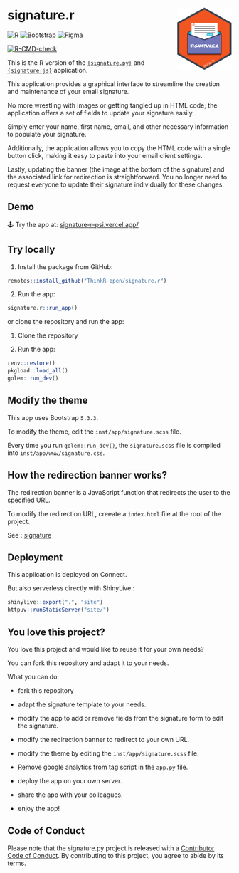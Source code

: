 
<!-- README.md is generated from README.Rmd. Please edit that file -->

# signature.r <img src="man/figures/hex.png" align="right" alt="Signature.r logo" style="height: 140px;"></a>

![R](https://img.shields.io/badge/r-%23276DC3.svg?style=for-the-badge&logo=r&logoColor=white)
![Bootstrap](https://img.shields.io/badge/bootstrap-%238511FA.svg?style=for-the-badge&logo=bootstrap&logoColor=white)
[![Figma](https://img.shields.io/badge/figma-%23F24E1E.svg?style=for-the-badge&logo=figma&logoColor=white)](https://www.figma.com/proto/u95KvEqgWLB8arxt7saZcJ/%7Bsignature%7D?node-id=705-5&t=xevegkmzONTrRyR3-8&scaling=contain&content-scaling=fixed&page-id=0%3A1&starting-point-node-id=705%3A5&hide-ui=1)

<!-- badges: start -->

[![R-CMD-check](https://github.com/ThinkR-open/signature.r/actions/workflows/R-CMD-check.yaml/badge.svg)](https://github.com/ThinkR-open/signature.r/actions/workflows/R-CMD-check.yaml)
<!-- badges: end -->

This is the R version of the
[`{signature.py}`](https://github.com/ThinkR-open/signature.py) and
[`{signature.js}`](https://github.com/ThinkR-open/signature.js)
application.

This application provides a graphical interface to streamline the
creation and maintenance of your email signature.

No more wrestling with images or getting tangled up in HTML code; the
application offers a set of fields to update your signature easily.

Simply enter your name, first name, email, and other necessary
information to populate your signature.

Additionally, the application allows you to copy the HTML code with a
single button click, making it easy to paste into your email client
settings.

Lastly, updating the banner (the image at the bottom of the signature)
and the associated link for redirection is straightforward. You no
longer need to request everyone to update their signature individually
for these changes.

## Demo

🕹️ Try the app at:
[signature-r-psi.vercel.app/](https://signature-r-psi.vercel.app/)

## Try locally

1.  Install the package from GitHub:

``` r
remotes::install_github("ThinkR-open/signature.r")
```

2.  Run the app:

``` r
signature.r::run_app()
```

or clone the repository and run the app:

1.  Clone the repository

2.  Run the app:

``` r
renv::restore()
pkgload::load_all()
golem::run_dev()
```

## Modify the theme

This app uses Bootstrap `5.3.3`.

To modify the theme, edit the `inst/app/signature.scss` file.

Every time you run `golem::run_dev()`, the `signature.scss` file is
compiled into `inst/app/www/signature.css`.

## How the redirection banner works?

The redirection banner is a JavaScript function that redirects the user
to the specified URL.

To modify the redirection URL, creeate a `index.html` file at the root
of the project.

See : [signature](https://github.com/ThinkR-open/signature/)

## Deployment

This application is deployed on Connect.

But also serverless directly with ShinyLive :

``` r
shinylive::export(".", "site")
httpuv::runStaticServer("site/")
```

## You love this project?

You love this project and would like to reuse it for your own needs?

You can fork this repository and adapt it to your needs.

What you can do:

-   fork this repository

-   adapt the signature template to your needs.

-   modify the app to add or remove fields from the signature form to
    edit the signature.

-   modify the redirection banner to redirect to your own URL.

-   modify the theme by editing the `inst/app/signature.scss` file.

-   Remove google analytics from tag script in the `app.py` file.

-   deploy the app on your own server.

-   share the app with your colleagues.

-   enjoy the app!

## Code of Conduct

Please note that the signature.py project is released with a
[Contributor Code of
Conduct](https://contributor-covenant.org/version/2/1/CODE_OF_CONDUCT.html).
By contributing to this project, you agree to abide by its terms.
